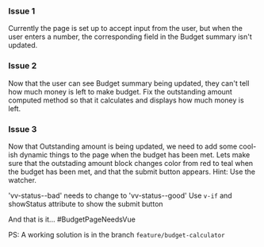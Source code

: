 ### Issue 1
Currently the page is set up to accept input from the user,
but when the user enters a number, the corresponding field
in the Budget summary isn't updated.

### Issue 2
Now that the user can see Budget summary being updated, they
can't tell how much money is left to make budget. Fix the
outstanding amount computed method so that it calculates and
displays how much money is left.

### Issue 3
Now that Outstanding amount is being updated, we need to add
some cool-ish dynamic things to the page when the budget has been met.
Lets make sure that the outstading amount block changes color from
red to teal when the budget has been met, and that the submit button
appears. Hint: Use the watcher.

'vv-status--bad' needs to change to 'vv-status--good'
Use `v-if` and showStatus attribute to show the submit button


And that is it... #BudgetPageNeedsVue

PS: A working solution is in the branch `feature/budget-calculator`

